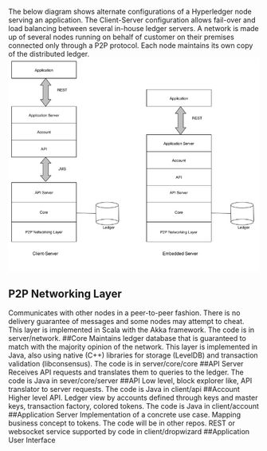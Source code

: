 The below diagram shows alternate configurations of a Hyperledger node serving an application. 
The Client-Server configuration allows fail-over and load balancing between several in-house ledger servers. 
A network is made up of several nodes running on behalf of customer on their premises connected only through a P2P protocol. 
Each node maintains its own copy of the distributed ledger.
![architecture](architecture.png)

## P2P Networking Layer
Communicates with other nodes in a peer-to-peer fashion. There is no delivery guarantee of messages and some nodes may attempt to cheat. This layer is implemented in Scala with the Akka framework. The code is in server/network.
##Core
Maintains ledger database that is guaranteed to match with the majority opinion of the network. This layer is implemented in Java, also using native (C++) libraries for storage (LevelDB) and transaction validation (libconsensus). The code is in server/core/core
##API Server
Receives API requests and translates them to queries to the ledger. The code is Java in sever/core/server
##API
Low level, block explorer like, API translator to server requests. The code is Java in client/api
##Account
Higher level API. Ledger view by accounts defined through keys and master keys, transaction factory, colored tokens. The code is Java in client/account
##Application Server
Implementation of a concrete use case. Mapping business concept to tokens. The code will be in other repos. REST or websocket service supported by code in client/dropwizard
##Application
User Interface